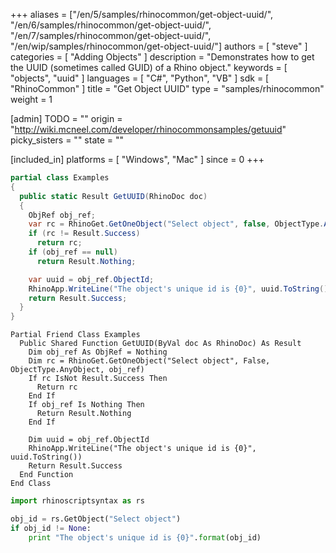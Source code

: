 +++
aliases = ["/en/5/samples/rhinocommon/get-object-uuid/", "/en/6/samples/rhinocommon/get-object-uuid/", "/en/7/samples/rhinocommon/get-object-uuid/", "/en/wip/samples/rhinocommon/get-object-uuid/"]
authors = [ "steve" ]
categories = [ "Adding Objects" ]
description = "Demonstrates how to get the UUID (sometimes called GUID) of a Rhino object."
keywords = [ "objects", "uuid" ]
languages = [ "C#", "Python", "VB" ]
sdk = [ "RhinoCommon" ]
title = "Get Object UUID"
type = "samples/rhinocommon"
weight = 1

[admin]
TODO = ""
origin = "http://wiki.mcneel.com/developer/rhinocommonsamples/getuuid"
picky_sisters = ""
state = ""

[included_in]
platforms = [ "Windows", "Mac" ]
since = 0
+++

<div class="codetab-content" id="cs">

```cs
partial class Examples
{
  public static Result GetUUID(RhinoDoc doc)
  {
    ObjRef obj_ref;
    var rc = RhinoGet.GetOneObject("Select object", false, ObjectType.AnyObject, out obj_ref);
    if (rc != Result.Success)
      return rc;
    if (obj_ref == null)
      return Result.Nothing;

    var uuid = obj_ref.ObjectId;
    RhinoApp.WriteLine("The object's unique id is {0}", uuid.ToString());
    return Result.Success;
  }
}
```

</div>


<div class="codetab-content" id="vb">

```vbnet
Partial Friend Class Examples
  Public Shared Function GetUUID(ByVal doc As RhinoDoc) As Result
	Dim obj_ref As ObjRef = Nothing
	Dim rc = RhinoGet.GetOneObject("Select object", False, ObjectType.AnyObject, obj_ref)
	If rc IsNot Result.Success Then
	  Return rc
	End If
	If obj_ref Is Nothing Then
	  Return Result.Nothing
	End If

	Dim uuid = obj_ref.ObjectId
	RhinoApp.WriteLine("The object's unique id is {0}", uuid.ToString())
	Return Result.Success
  End Function
End Class
```

</div>


<div class="codetab-content" id="py">

```python
import rhinoscriptsyntax as rs

obj_id = rs.GetObject("Select object")
if obj_id != None:
    print "The object's unique id is {0}".format(obj_id)
```

</div>
